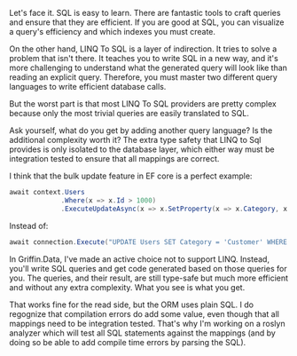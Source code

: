 Let's face it. SQL is easy to learn. There are fantastic tools to craft queries and ensure that they are efficient. If you are good at SQL, you can visualize a query's efficiency and which indexes you must create.

On the other hand, LINQ To SQL is a layer of indirection. It tries to solve a problem that isn't there. It teaches you to write SQL in a new way, and it's more challenging to understand what the generated query will look like than reading an explicit query. Therefore, you must master two different query languages to write efficient database calls.

But the worst part is that most LINQ To SQL providers are pretty complex because only the most trivial queries are easily translated to SQL.

Ask yourself, what do you get by adding another query language? Is the additional complexity worth it? The extra type safety that LINQ to Sql provides is only isolated to the database layer, which either way must be integration tested to ensure that all mappings are correct.

I think that the bulk update feature in EF core is a perfect example:

```csharp
await context.Users
             .Where(x => x.Id > 1000)
             .ExecuteUpdateAsync(x => x.SetProperty(x => x.Category, x => "Customer"));
```

Instead of:

```csharp
await connection.Execute("UPDATE Users SET Category = 'Customer' WHERE Id > 1000");
```

In Griffin.Data, I've made an active choice not to support LINQ. Instead, you'll write SQL queries and get code generated based on those queries for you. The queries, and their result, are still type-safe but much more efficient and without any extra complexity. What you see is what you get.

That works fine for the read side, but the ORM uses plain SQL. I do regognize that compilation errors do add some value, even though that all mappings need to be integration tested. That's why I'm working on a roslyn analyzer which will test all SQL statements against the mappings (and by doing so be able to add compile time errors by parsing the SQL).
